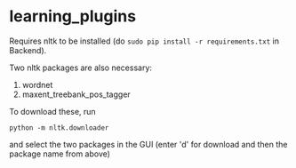 learning_plugins
================

Requires nltk to be installed (do `sudo pip install -r requirements.txt` in Backend).

Two nltk packages are also necessary:

1. wordnet
2. maxent_treebank_pos_tagger

To download these, run

`python -m nltk.downloader`

and select the two packages in the GUI (enter 'd' for download and then the package name from above)
